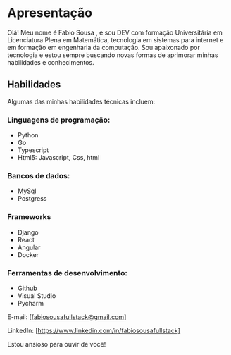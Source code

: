 # Apresentação #
Olá! Meu nome é Fabio Sousa , e sou DEV com formação Universitária em Licenciatura Plena em Matemática,  tecnologia em sistemas para internet e em formação em engenharia da computação.
Sou apaixonado por tecnologia e estou sempre buscando novas formas de aprimorar minhas habilidades e conhecimentos.

## Habilidades ##
Algumas das minhas habilidades técnicas incluem:

### Linguagens de programação: ###
- Python
- Go
- Typescript
- Html5: Javascript, Css, html


### Bancos de dados: ###
- MySql
- Postgress

### Frameworks ###
- Django
- React
- Angular
- Docker

### Ferramentas de desenvolvimento: ###
- Github
- Visual Studio
- Pycharm

E-mail: [fabiosousafullstack@gmail.com]

LinkedIn: [https://www.linkedin.com/in/fabiosousafullstack]

Estou ansioso para ouvir de você!


<!---
FabioSousaFullStack/FabioSousaFullStack is a ✨ special ✨ repository because its `README.md` (this file) appears on your GitHub profile.
